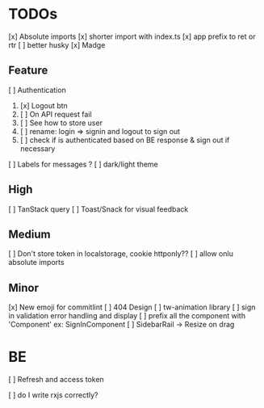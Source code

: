 # TODOs

[x] Absolute imports
[x] shorter import with index.ts
[x] app prefix to ret or rtr
[ ] better husky
[x] Madge

## Feature

[ ] Authentication

1. [x] Logout btn
2. [ ] On API request fail
3. [ ] See how to store user
4. [ ] rename: login => signin and logout to sign out
5. [ ] check if is authenticated based on BE response & sign out if necessary

[ ] Labels for messages ?
[ ] dark/light theme

## High

[ ] TanStack query
[ ] Toast/Snack for visual feedback

## Medium

[ ] Don't store token in localstorage, cookie httponly??
[ ] allow onlu absolute imports

## Minor

[x] New emoji for commitlint
[ ] 404 Design
[ ] tw-animation library
[ ] sign in validation error handling and display
[ ] prefix all the component with 'Component' ex: SignInComponent
[ ] SidebarRail -> Resize on drag

# BE

[ ] Refresh and access token

[ ] do I write rxjs correctly?
